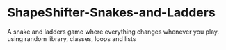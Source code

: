 # ShapeShifter-Snakes-and-Ladders
A snake and ladders game where everything changes whenever you play.
using random library, classes, loops and lists
